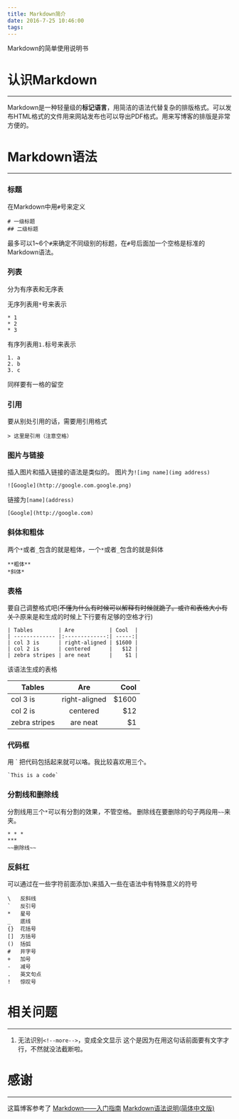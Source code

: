 ```yaml
---
title: Markdown简介
date: 2016-7-25 10:46:00
tags: 
---
```

Markdown的简单使用说明书
<!--more-->
# 认识Markdown
***
Markdown是一种轻量级的**标记语言**，用简洁的语法代替复杂的排版格式。可以发布HTML格式的文件用来网站发布也可以导出PDF格式。用来写博客的排版是非常方便的。

# Markdown语法
***
### 标题
在Markdown中用`#`号来定义
```
# 一级标题
## 二级标题
```
最多可以1~6个`#`来确定不同级别的标题，在`#`号后面加一个空格是标准的Markdown语法。

### 列表
分为有序表和无序表

无序列表用`*`号来表示
```
* 1
* 2
* 3
```
有序列表用`1.`标号来表示
```
1. a
2. b
3. c
```
同样要有一格的留空

### 引用
要从别处引用的话，需要用引用格式
```
> 这里是引用（注意空格）
```

### 图片与链接
插入图片和插入链接的语法是类似的。
图片为`![img name](img address)`
```
![Google](http://google.com.google.png)
```
链接为`[name](address)`
```
[Google](http://google.com)
```

### 斜体和粗体
两个`*`或者`_`包含的就是粗体，一个`*`或者`_`包含的就是斜体
```
**粗体**
*斜体*
```

### 表格
要自己调整格式吧(~~不懂为什么有时候可以解释有时候就跪了。或许和表格大小有关？~~原来是和生成的时候上下行要有足够的空格才行)
```
| Tables        | Are           | Cool  |
| ------------- |:-------------:| -----:|
| col 3 is      | right-aligned | $1600 |
| col 2 is      | centered      |   $12 |
| zebra stripes | are neat      |    $1 |
```
该语法生成的表格


| Tables        | Are           | Cool  |
| ------------- |:-------------:| -----:|
| col 3 is      | right-aligned | $1600 |
| col 2 is      | centered      |   $12 |
| zebra stripes | are neat      |    $1 |


### 代码框
用 \` 把代码包括起来就可以咯。我比较喜欢用三个。
```
`This is a code`
```

### 分割线和删除线
分割线用三个`*`可以有分割的效果，不管空格。
删除线在要删除的句子两段用`~~`来夹。
```
* * *
***
~~删除线~~
```

### 反斜杠
可以通过在一些字符前面添加`\`来插入一些在语法中有特殊意义的符号
```
\   反斜线
`   反引号
*   星号
_   底线
{}  花括号
[]  方括号
()  括弧
#   井字号
+   加号
-   减号
.   英文句点
!   惊叹号
```


# 相关问题
***
1. 无法识别`<!--more-->`，变成全文显示
这个是因为在用这句话前面要有文字才行，不然就没法截断啦。


# 感谢
***
这篇博客参考了
[Markdown——入门指南](http://www.jianshu.com/p/1e402922ee32/)
[Markdown语法说明(简体中文版)](http://wowubuntu.com/markdown/#list)


